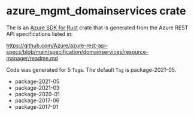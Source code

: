 # azure_mgmt_domainservices crate

The is an [Azure SDK for Rust](https://github.com/Azure/azure-sdk-for-rust) crate that is generated from the Azure REST API specifications listed in:

https://github.com/Azure/azure-rest-api-specs/blob/main/specification/domainservices/resource-manager/readme.md

Code was generated for 5 `Tag`s. The default `Tag` is package-2021-05.


- package-2021-05
- package-2021-03
- package-2020-01
- package-2017-06
- package-2017-01